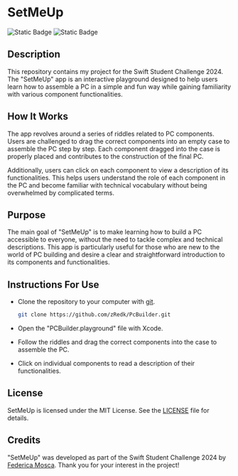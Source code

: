 # SetMeUp

![Static Badge](https://img.shields.io/badge/XCode_Version-15.0-green?style=flat&logo=xcode) ![Static Badge](https://img.shields.io/badge/Swift_Version-5.9-green?style=flat&logo=swift) 

## Description

This repository contains my project for the Swift Student Challenge 2024. The "SetMeUp" app is an interactive playground designed to help users learn how to assemble a PC in a simple and fun way while gaining familiarity with various component functionalities.

## How It Works

The app revolves around a series of riddles related to PC components. Users are challenged to drag the correct components into an empty case to assemble the PC step by step. Each component dragged into the case is properly placed and contributes to the construction of the final PC.

Additionally, users can click on each component to view a description of its functionalities. This helps users understand the role of each component in the PC and become familiar with technical vocabulary without being overwhelmed by complicated terms.

## Purpose

The main goal of "SetMeUp" is to make learning how to build a PC accessible to everyone, without the need to tackle complex and technical descriptions. This app is particularly useful for those who are new to the world of PC building and desire a clear and straightforward introduction to its components and functionalities.

## Instructions For Use

* Clone the repository to your computer with [git](https://git-scm.com/).

  ```bash
  git clone https://github.com/zRedk/PcBuilder.git
  ```
* Open the "PCBuilder.playground" file with Xcode.

* Follow the riddles and drag the correct components into the case to assemble the PC.

* Click on individual components to read a description of their functionalities.

## License

SetMeUp is licensed under the MIT License. See the [LICENSE](https://github.com/zRedk/PcBuilder/blob/main/LICENSE) file for details.

## Credits

"SetMeUp" was developed as part of the Swift Student Challenge 2024 by [Federica Mosca](https://github.com/zRedk). Thank you for your interest in the project!
